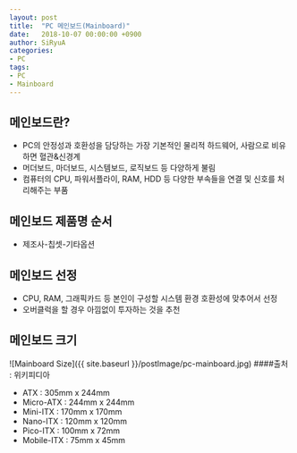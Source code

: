 ```yaml
---
layout: post
title:  "PC 메인보드(Mainboard)"
date:   2018-10-07 00:00:00 +0900
author: SiRyuA
categories:
- PC
tags:
- PC
- Mainboard
---
```


## 메인보드란?
* PC의 안정성과 호환성을 담당하는 가장 기본적인 물리적 하드웨어, 사람으로 비유하면 혈관&신경계
* 머더보드, 마더보드, 시스템보드, 로직보드 등 다양하게 불림
* 컴퓨터의 CPU, 파워서플라이, RAM, HDD 등 다양한 부속들을 연결 및 신호를 처리해주는 부품


## 메인보드 제품명 순서
* 제조사-칩셋-기타옵션


## 메인보드 선정
* CPU, RAM, 그래픽카드 등 본인이 구성할 시스템 환경 호환성에 맞추어서 선정
* 오버클럭을 할 경우 아낌없이 투자하는 것을 추천


## 메인보드 크기
![Mainboard Size]({{ site.baseurl }}/postImage/pc-mainboard.jpg)
####출처 : 위키피디아

* ATX : 305mm x 244mm
* Micro-ATX : 244mm x 244mm
* Mini-ITX : 170mm x 170mm
* Nano-ITX : 120mm x 120mm
* Pico-ITX : 100mm x 72mm
* Mobile-ITX : 75mm x 45mm
